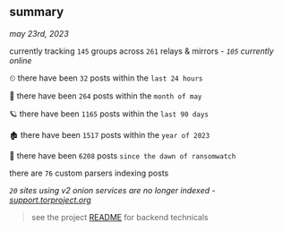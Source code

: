 
## summary
_may 23rd, 2023_

currently tracking `145` groups across `261` relays & mirrors - _`105` currently online_

⏲ there have been `32` posts within the `last 24 hours`

🦈 there have been `264` posts within the `month of may`

🪐 there have been `1165` posts within the `last 90 days`

🏚 there have been `1517` posts within the `year of 2023`

🦕 there have been `6208` posts `since the dawn of ransomwatch`

there are `76` custom parsers indexing posts

_`20` sites using v2 onion services are no longer indexed - [support.torproject.org](https://support.torproject.org/onionservices/v2-deprecation/)_

> see the project [README](https://github.com/joshhighet/ransomwatch#ransomwatch--) for backend technicals
